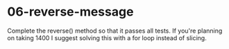 # 06-reverse-message

Complete the reverse() method so that it passes all tests. If you're planning on taking 1400 I suggest solving this with a for loop instead of slicing.
